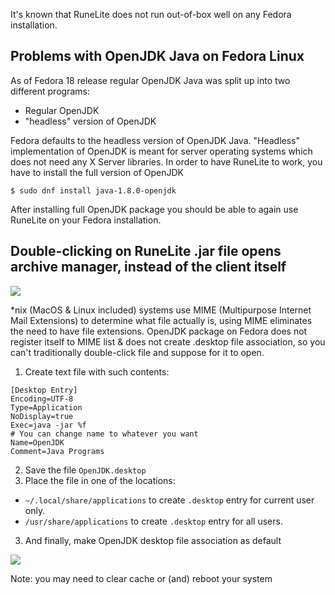 It's known that RuneLite does not run out-of-box well on any Fedora installation.

## Problems with OpenJDK Java on Fedora Linux
As of Fedora 18 release regular OpenJDK Java was split up into two different programs:
* Regular OpenJDK
* "headless" version of OpenJDK

Fedora defaults to the headless version of OpenJDK Java. "Headless" implementation of OpenJDK is meant for server operating systems which does not need any X Server libraries. In order to have RuneLite to work, you have to install the full version of OpenJDK

``$ sudo dnf install java-1.8.0-openjdk``

After installing full OpenJDK package you should be able to again use RuneLite on your Fedora installation.
## Double-clicking on RuneLite .jar file opens archive manager, instead of the client itself

![](https://i.imgur.com/Z9zLrPN.png)

*nix (MacOS & Linux included) systems use MIME (Multipurpose Internet Mail Extensions) to determine what file actually is, using MIME eliminates the need to have file extensions. OpenJDK package on Fedora does not register itself to MIME list & does not create .desktop file association, so you can't traditionally double-click file and suppose for it to open.

1. Create text file with such contents:
```
[Desktop Entry]
Encoding=UTF-8
Type=Application
NoDisplay=true
Exec=java -jar %f
# You can change name to whatever you want
Name=OpenJDK
Comment=Java Programs
```
2. Save the file ``OpenJDK.desktop``
3. Place the file in one of the locations:
* ``~/.local/share/applications`` to create ``.desktop`` entry for current user only. 
* ``/usr/share/applications`` to create ``.desktop`` entry for all users.

3. And finally, make OpenJDK desktop file association as default

![](https://i.imgur.com/BG6LeIl.gif) 

Note: you may need to clear cache or (and) reboot your system

